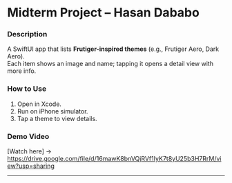 # Midterm Project – Hasan Dababo

### Description
A SwiftUI app that lists **Frutiger-inspired themes** (e.g., Frutiger Aero, Dark Aero).  
Each item shows an image and name; tapping it opens a detail view with more info.  

### How to Use
1. Open in Xcode.  
2. Run on iPhone simulator.  
3. Tap a theme to view details.

### Demo Video
[Watch here] -> https://drive.google.com/file/d/16mawK8bnVQjRVf1IyK7t8yU25b3H7RrM/view?usp=sharing

---

